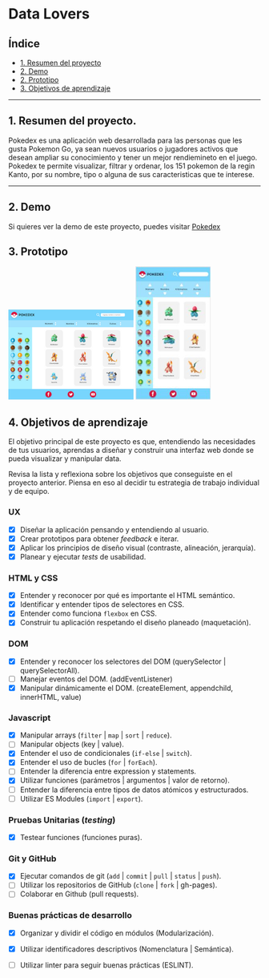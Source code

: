 # Data Lovers

## Índice

* [1. Resumen del proyecto](#1-resumen-del-proyecto)
* [2. Demo](#2-demo)
* [2. Prototipo](#3-prototipo)
* [3. Objetivos de aprendizaje](#4-objetivos-de-aprendizaje)

***

## 1. Resumen del proyecto.

Pokedex es una aplicación web desarrollada para las personas que les gusta Pokemon Go, ya sean nuevos usuarios o jugadores activos que desean ampliar su conocimiento y tener un mejor rendiemineto en el juego. Pokedex te permite visualizar, filtrar y ordenar, los 151 pokemon de la regin Kanto, por su nombre, tipo o alguna de sus caracteristicas que te interese. 

***
## 2. Demo

Si quieres ver la demo de este proyecto, puedes visitar [Pokedex](https://gabyalvarez.github.io/CDMX009-Data-Lovers/) 

## 3. Prototipo

<img src="/src/imgReadme/mainView.png" alt="MainView" width="250px">
<img src="/src/imgReadme/mobile.JPG" alt="Mobile" width="150px">

## 4. Objetivos de aprendizaje

El objetivo principal de este proyecto es que, entendiendo las necesidades de
tus usuarios, aprendas a diseñar y construir una interfaz web donde se pueda
visualizar y manipular data.

Revisa la lista y reflexiona sobre los objetivos que conseguiste en el
proyecto anterior. Piensa en eso al decidir tu estrategia de trabajo individual
y de equipo.

### UX

- [X] Diseñar la aplicación pensando y entendiendo al usuario.
- [X] Crear prototipos para obtener _feedback_ e iterar.
- [X] Aplicar los principios de diseño visual (contraste, alineación, jerarquía).
- [X] Planear y ejecutar _tests_ de usabilidad.

### HTML y CSS

- [X] Entender y reconocer por qué es importante el HTML semántico.
- [X] Identificar y entender tipos de selectores en CSS.
- [X] Entender como funciona `flexbox` en CSS.
- [X] Construir tu aplicación respetando el diseño planeado (maquetación).

### DOM

- [X] Entender y reconocer los selectores del DOM (querySelector | querySelectorAll).
- [ ] Manejar eventos del DOM. (addEventListener)
- [X] Manipular dinámicamente el DOM. (createElement, appendchild, innerHTML, value)

### Javascript

- [X] Manipular arrays (`filter` | `map` | `sort` | `reduce`).
- [ ] Manipular objects (key | value).
- [X] Entender el uso de condicionales (`if-else` | `switch`).
- [X] Entender el uso de bucles (`for` | `forEach`).
- [ ] Entender la diferencia entre expression y statements.
- [X] Utilizar funciones (parámetros | argumentos | valor de retorno).
- [ ] Entender la diferencia entre tipos de datos atómicos y estructurados.
- [ ] Utilizar ES Modules (`import` | `export`).

### Pruebas Unitarias (_testing_)
- [X] Testear funciones (funciones puras).

### Git y GitHub
- [X] Ejecutar comandos de git (`add` | `commit` | `pull` | `status` | `push`).
- [ ] Utilizar los repositorios de GitHub (`clone` | `fork` | gh-pages).
- [ ] Colaborar en Github (pull requests).

### Buenas prácticas de desarrollo
- [X] Organizar y dividir el código en módulos (Modularización).
- [X] Utilizar identificadores descriptivos (Nomenclatura | Semántica).
- [ ] Utilizar linter para seguir buenas prácticas (ESLINT).




